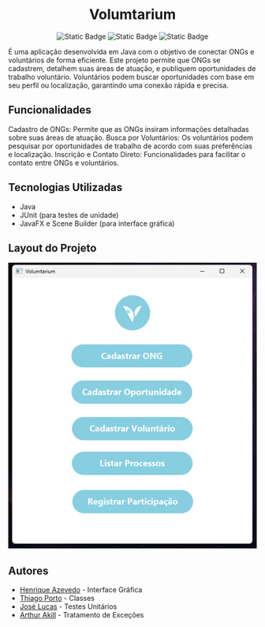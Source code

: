 <h1 align='center'>Volumtarium</h1> 
<p align='center'>
    <img alt="Static Badge" src="https://img.shields.io/badge/%20Java%20-%20%2387cee0?style=for-the-badge&logo=openjdk&logoColor=%23000000&labelColor=%23d2f6ff">
    <img alt="Static Badge" src="https://img.shields.io/badge/%20JUnit-%20%2387cee0?style=for-the-badge&logo=junit5&logoColor=%23000000&labelColor=%23d2f6ff">
    <img alt="Static Badge" src="https://img.shields.io/badge/Scene%20Builder-%20%2387cee0?style=for-the-badge&logo=openlayers&logoColor=%23000000&labelColor=%23d2f6ff">
</p>
<p>É uma aplicação desenvolvida em Java com o objetivo de conectar ONGs e voluntários de forma eficiente. 
    Este projeto permite que ONGs se cadastrem, detalhem suas áreas de atuação, e publiquem oportunidades de trabalho voluntário. 
    Voluntários podem buscar oportunidades com base em seu perfil ou localização, garantindo uma conexão rápida e precisa.</p>


<h2>Funcionalidades</h2>
<p>Cadastro de ONGs: Permite que as ONGs insiram informações detalhadas sobre suas áreas de atuação.
    Busca por Voluntários: Os voluntários podem pesquisar por oportunidades de trabalho de acordo com suas preferências e localização.
    Inscrição e Contato Direto: Funcionalidades para facilitar o contato entre ONGs e voluntários.</p>
    
<h2>Tecnologias Utilizadas</h2>

<ul>
    <li>Java</li>
    <li>JUnit (para testes de unidade)</li>
    <li>JavaFX e Scene Builder (para interface gráfica)</li>
</ul>

<h2>Layout do Projeto</h2>
<img src="images/Menu.png" alt="Menu">

<h2>Autores</h2>
<ul>
    <li><a href="https://github.com/henriiqueaze/" target="_blank">Henrique Azevedo</a> - Interface Gráfica</li>
    <li><a href="https://github.com/thiagoports/" target="_blank">Thiago Porto</a> - Classes</li>
    <li><a href="https://github.com/JoseLucasapp/" target="_blank">José Lucas</a> - Testes Unitários</li>
    <li><a href="https://github.com/ArthurAkil/" target="_blank">Arthur Akill</a> - Tratamento de Exceções</li>
</ul>


